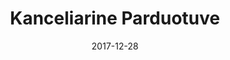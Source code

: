 ---
layout: site
title: "Kanceliarine Parduotuve"
date: 2017-12-28
categories: [community]
version: 1.5.0
major: 1
minor: 5
patch: 0
slug: kanceliarine-parduotuve
link: https://kanceliarineparduotuve.lt/
submitter: lpolepeddi
permalink: /sites/:slug
---